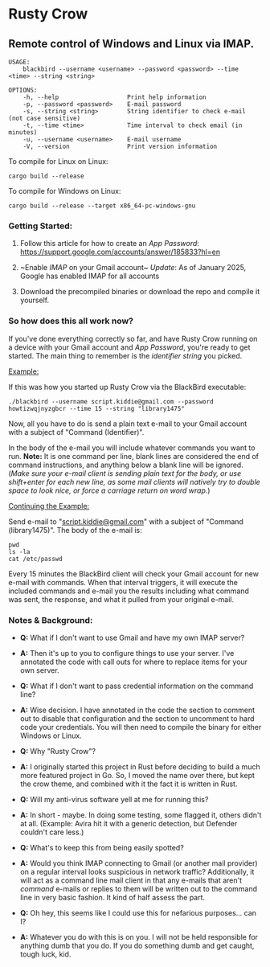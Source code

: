 # Rusty Crow
## Remote control of Windows and Linux via IMAP.

```
USAGE:
    blackbird --username <username> --password <password> --time <time> --string <string>

OPTIONS:
    -h, --help                   Print help information
    -p, --password <password>    E-mail password
    -s, --string <string>        String identifier to check e-mail (not case sensitive)
    -t, --time <time>            Time interval to check email (in minutes)
    -u, --username <username>    E-mail username
    -V, --version                Print version information
```

To compile for Linux on Linux:

`cargo build --release`

To compile for Windows on Linux:

`cargo build --release --target x86_64-pc-windows-gnu`

### Getting Started:

1. Follow this article for how to create an *App Password*: https://support.google.com/accounts/answer/185833?hl=en

2. ~Enable *IMAP* on your Gmail account~ *Update*: As of January 2025, Google has enabled IMAP for all accounts

3. Download the precompiled binaries or download the repo and compile it yourself.

### So how does this all work now?

If you've done everything correctly so far, and have Rusty Crow running on a device with your Gmail account and *App Password*, you're ready to get started.  The main thing to remember is the *identifier string* you picked.

<ins>Example:</ins>

If this was how you started up Rusty Crow via the BlackBird executable:

`./blackbird --username script.kiddie@gmail.com --password howtizwqjnyzgbcr --time 15 --string "library1475"`

Now, all you have to do is send a plain text e-mail to your Gmail account with a subject of "Command (Identifier)".

In the body of the e-mail you will include whatever commands you want to run.  **Note:** It is one command per line, blank lines are considered the end of command instructions, and anything below a blank line will be ignored.  (*Make sure your e-mail client is sending plain text for the body, or use shift+enter for each new line, as some mail clients will natively try to double space to look nice, or force a carriage return on word wrap.*)

<ins>Continuing the Example:</ins>

Send e-mail to "script.kiddie@gmail.com" with a subject of "Command (library1475)".  The body of the e-mail is:

```
pwd
ls -la
cat /etc/passwd
```

Every 15 minutes the BlackBird client will check your Gmail account for new e-mail with commands.  When that interval triggers, it will execute the included commands and e-mail you the results including what command was sent, the response, and what it pulled from your original e-mail.

### Notes & Background:

- **Q:** What if I don't want to use Gmail and have my own IMAP server?

- **A:** Then it's up to you to configure things to use your server.  I've annotated the code with call outs for where to replace items for your own server.

- **Q:** What if I don't want to pass credential information on the command line?

- **A:** Wise decision.  I have annotated in the code the section to comment out to disable that configuration and the section to uncomment to hard code your credentials.  You will then need to compile the binary for either Windows or Linux.

- **Q:** Why "Rusty Crow"?

- **A:** I originally started this project in Rust before deciding to build a much more featured project in Go.  So, I moved the name over there, but kept the crow theme, and combined with it the fact it is written in Rust.

- **Q:** Will my anti-virus software yell at me for running this?

- **A:** In short - maybe.  In doing some testing, some flagged it, others didn't at all.  (Example: Avira hit it with a generic detection, but Defender couldn't care less.)

- **Q:** What's to keep this from being easily spotted?

- **A:** Would you think IMAP connecting to Gmail (or another mail provider) on a regular interval looks suspicious in network traffic?  Additionally, it will act as a command line mail client in that any e-mails that aren't *command* e-mails or replies to them will be written out to the command line in very basic fashion.  It kind of half assess the part.

- **Q:** Oh hey, this seems like I could use this for nefarious purposes... can I?

- **A:** Whatever you do with this is on you.  I will not be held responsible for anything dumb that you do.  If you do something dumb and get caught, tough luck, kid.
